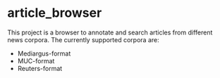 article_browser
===============
This project is a browser to annotate and search articles from different news corpora.
The currently supported corpora are:
- Mediargus-format
- MUC-format
- Reuters-format
